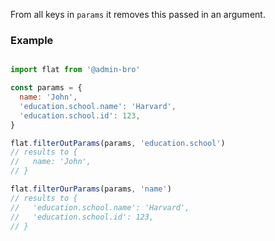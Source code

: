 From all keys in `params` it removes this passed in an argument.

### Example

```javascript

import flat from '@admin-bro'

const params = {
  name: 'John',
  'education.school.name': 'Harvard',
  'education.school.id': 123,
}

flat.filterOutParams(params, 'education.school')
// results to {
//   name: 'John',
// }

flat.filterOurParams(params, 'name')
// results to {
//   'education.school.name': 'Harvard',
//   'education.school.id': 123,
// }